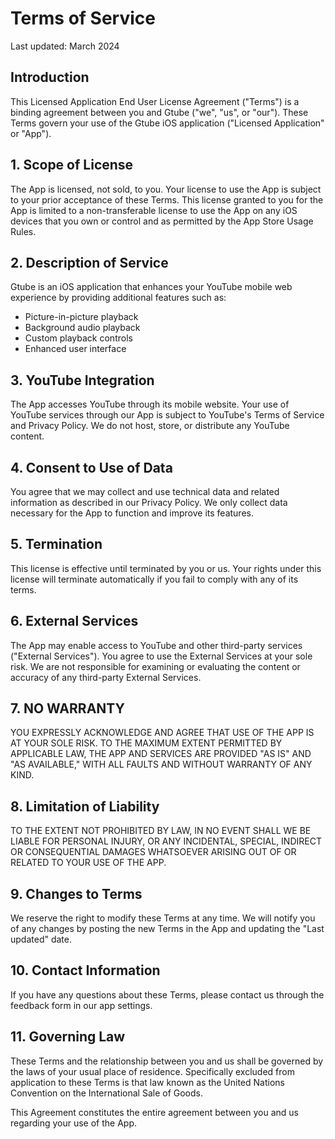 # Terms of Service

Last updated: March 2024

## Introduction

This Licensed Application End User License Agreement ("Terms") is a binding agreement between you and Gtube ("we", "us", or "our"). These Terms govern your use of the Gtube iOS application ("Licensed Application" or "App").

## 1. Scope of License

The App is licensed, not sold, to you. Your license to use the App is subject to your prior acceptance of these Terms. This license granted to you for the App is limited to a non-transferable license to use the App on any iOS devices that you own or control and as permitted by the App Store Usage Rules.

## 2. Description of Service

Gtube is an iOS application that enhances your YouTube mobile web experience by providing additional features such as:
- Picture-in-picture playback
- Background audio playback
- Custom playback controls
- Enhanced user interface

## 3. YouTube Integration

The App accesses YouTube through its mobile website. Your use of YouTube services through our App is subject to YouTube's Terms of Service and Privacy Policy. We do not host, store, or distribute any YouTube content.

## 4. Consent to Use of Data

You agree that we may collect and use technical data and related information as described in our Privacy Policy. We only collect data necessary for the App to function and improve its features.

## 5. Termination

This license is effective until terminated by you or us. Your rights under this license will terminate automatically if you fail to comply with any of its terms.

## 6. External Services

The App may enable access to YouTube and other third-party services ("External Services"). You agree to use the External Services at your sole risk. We are not responsible for examining or evaluating the content or accuracy of any third-party External Services.

## 7. NO WARRANTY

YOU EXPRESSLY ACKNOWLEDGE AND AGREE THAT USE OF THE APP IS AT YOUR SOLE RISK. TO THE MAXIMUM EXTENT PERMITTED BY APPLICABLE LAW, THE APP AND SERVICES ARE PROVIDED "AS IS" AND "AS AVAILABLE," WITH ALL FAULTS AND WITHOUT WARRANTY OF ANY KIND.

## 8. Limitation of Liability

TO THE EXTENT NOT PROHIBITED BY LAW, IN NO EVENT SHALL WE BE LIABLE FOR PERSONAL INJURY, OR ANY INCIDENTAL, SPECIAL, INDIRECT OR CONSEQUENTIAL DAMAGES WHATSOEVER ARISING OUT OF OR RELATED TO YOUR USE OF THE APP.

## 9. Changes to Terms

We reserve the right to modify these Terms at any time. We will notify you of any changes by posting the new Terms in the App and updating the "Last updated" date.

## 10. Contact Information

If you have any questions about these Terms, please contact us through the feedback form in our app settings.

## 11. Governing Law

These Terms and the relationship between you and us shall be governed by the laws of your usual place of residence. Specifically excluded from application to these Terms is that law known as the United Nations Convention on the International Sale of Goods.

This Agreement constitutes the entire agreement between you and us regarding your use of the App.